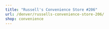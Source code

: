 ```yaml
---
title: "Russell's Convenience Store #206"
url: /denver/russells-convenience-store-206/
shop: convenience
---
```

